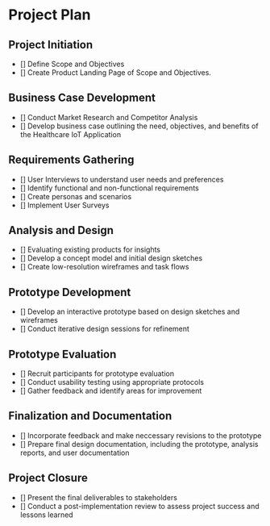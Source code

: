 # Project Plan

## Project Initiation

- [] Define Scope and Objectives
- [] Create Product Landing Page of Scope and Objectives.

## Business Case Development

- [] Conduct Market Research and Competitor Analysis
- [] Develop business case outlining the need, objectives, and benefits of the Healthcare IoT Application

## Requirements Gathering

- [] User Interviews to understand user needs and preferences
- [] Identify functional and non-functional requirements
- [] Create personas and scenarios
- [] Implement User Surveys

## Analysis and Design

- [] Evaluating existing products for insights
- [] Develop a concept model and initial design sketches
- [] Create low-resolution wireframes and task flows

## Prototype Development

- [] Develop an interactive prototype based on design sketches and wireframes
- [] Conduct iterative design sessions for refinement

## Prototype Evaluation

- [] Recruit participants for prototype evaluation
- [] Conduct usability testing using appropriate protocols
- [] Gather feedback and identify areas for improvement

## Finalization and Documentation

- [] Incorporate feedback and make neccessary revisions to the prototype
- [] Prepare final design documentation, including the prototype, analysis reports, and user documentation

## Project Closure

- [] Present the final deliverables to stakeholders
- [] Conduct a post-implementation review to assess project success and lessons learned


